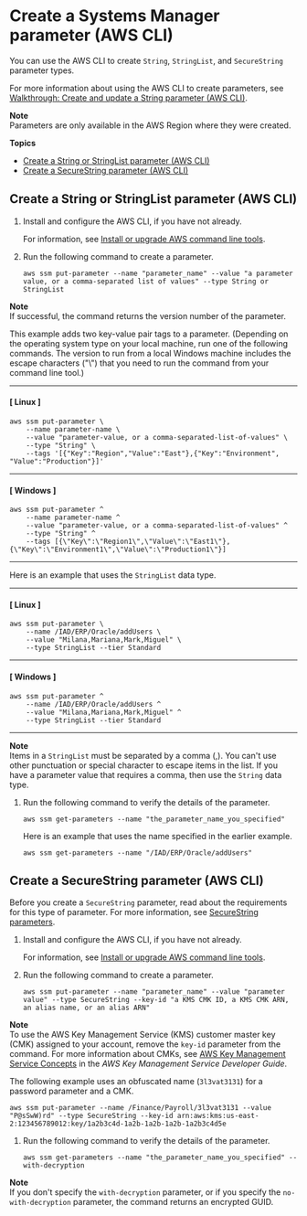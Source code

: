 # Create a Systems Manager parameter \(AWS CLI\)<a name="param-create-cli"></a>

You can use the AWS CLI to create `String`, `StringList`, and `SecureString` parameter types\. 

For more information about using the AWS CLI to create parameters, see [Walkthrough: Create and update a String parameter \(AWS CLI\)](sysman-paramstore-cli.md)\.

**Note**  
Parameters are only available in the AWS Region where they were created\.

**Topics**
+ [Create a String or StringList parameter \(AWS CLI\)](#param-create-cli-string-stringlist)
+ [Create a SecureString parameter \(AWS CLI\)](#param-create-cli-securestring)

## Create a String or StringList parameter \(AWS CLI\)<a name="param-create-cli-string-stringlist"></a>

1. Install and configure the AWS CLI, if you have not already\.

   For information, see [Install or upgrade AWS command line tools](getting-started-cli.md)\.

1. Run the following command to create a parameter\.

   ```
   aws ssm put-parameter --name "parameter_name" --value "a parameter value, or a comma-separated list of values" --type String or StringList
   ```
**Note**  
If successful, the command returns the version number of the parameter\.

   This example adds two key\-value pair tags to a parameter\. \(Depending on the operating system type on your local machine, run one of the following commands\. The version to run from a local Windows machine includes the escape characters \("\\"\) that you need to run the command from your command line tool\.\)

------
#### [ Linux ]

   ```
   aws ssm put-parameter \
       --name parameter-name \
       --value "parameter-value, or a comma-separated-list-of-values" \
       --type "String" \
       --tags '[{"Key":"Region","Value":"East"},{"Key":"Environment", "Value":"Production"}]'
   ```

------
#### [ Windows ]

   ```
   aws ssm put-parameter ^
       --name parameter-name ^
       --value "parameter-value, or a comma-separated-list-of-values" ^
       --type "String" ^
       --tags [{\"Key\":\"Region1\",\"Value\":\"East1\"},{\"Key\":\"Environment1\",\"Value\":\"Production1\"}]
   ```

------

   Here is an example that uses the `StringList` data type\.

------
#### [ Linux ]

   ```
   aws ssm put-parameter \
       --name /IAD/ERP/Oracle/addUsers \
       --value "Milana,Mariana,Mark,Miguel" \
       --type StringList --tier Standard
   ```

------
#### [ Windows ]

   ```
   aws ssm put-parameter ^
       --name /IAD/ERP/Oracle/addUsers ^
       --value "Milana,Mariana,Mark,Miguel" ^
       --type StringList --tier Standard
   ```

------
**Note**  
Items in a `StringList` must be separated by a comma \(,\)\. You can't use other punctuation or special character to escape items in the list\. If you have a parameter value that requires a comma, then use the `String` data type\.

1. Run the following command to verify the details of the parameter\.

   ```
   aws ssm get-parameters --name "the_parameter_name_you_specified"
   ```

   Here is an example that uses the name specified in the earlier example\.

   ```
   aws ssm get-parameters --name "/IAD/ERP/Oracle/addUsers"
   ```

## Create a SecureString parameter \(AWS CLI\)<a name="param-create-cli-securestring"></a>

Before you create a `SecureString` parameter, read about the requirements for this type of parameter\. For more information, see [SecureString parameters](sysman-paramstore-securestring.md)\.

1. Install and configure the AWS CLI, if you have not already\.

   For information, see [Install or upgrade AWS command line tools](getting-started-cli.md)\.

1. Run the following command to create a parameter\.

   ```
   aws ssm put-parameter --name "parameter_name" --value "parameter value" --type SecureString --key-id "a KMS CMK ID, a KMS CMK ARN, an alias name, or an alias ARN"
   ```
**Note**  
To use the AWS Key Management Service \(KMS\) customer master key \(CMK\) assigned to your account, remove the `key-id` parameter from the command\. For more information about CMKs, see [AWS Key Management Service Concepts](https://docs.aws.amazon.com/kms/latest/developerguide/concepts.html#aws-managed-cmk) in the *AWS Key Management Service Developer Guide*\.

   The following example uses an obfuscated name \(`3l3vat3131`\) for a password parameter and a CMK\.

   ```
   aws ssm put-parameter --name /Finance/Payroll/3l3vat3131 --value "P@sSwW)rd" --type SecureString --key-id arn:aws:kms:us-east-2:123456789012:key/1a2b3c4d-1a2b-1a2b-1a2b-1a2b3c4d5e
   ```

1. Run the following command to verify the details of the parameter\.

   ```
   aws ssm get-parameters --name "the_parameter_name_you_specified" --with-decryption
   ```
**Note**  
If you don't specify the `with-decryption` parameter, or if you specify the `no-with-decryption` parameter, the command returns an encrypted GUID\.